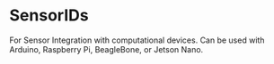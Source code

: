 # SensorIDs
For Sensor Integration with computational devices. Can be used with Arduino, Raspberry Pi, BeagleBone, or Jetson Nano.

